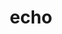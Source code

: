 ---
title: echo
keywords: echo, php print
last_updated: October 31, 2019
summary: "This post will help you understand how to comment your codes in php."
sidebar: mydoc_sidebar
permalink: mydoc_comments.html
folder: mydoc
datatable: true
---